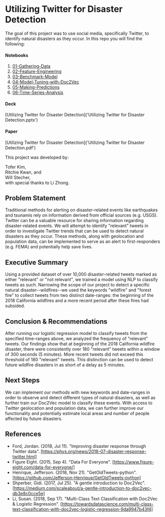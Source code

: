 # Utilizing Twitter for Disaster Detection  

The goal of this project was to use social media, specifically Twitter, to identify natural disasters as they occur. In this repo you will find the following:    

#### Notebooks
1. [01-Gathering-Data](./code/01-Gathering-Data.ipynb)
2. [02-Feature-Engineering](./code/02-Feature-Engineering.ipynb)
3. [03-Benchmark-Model](./code/03-Benchmark-Model.ipynb)
4. [04-Model-Tuning-with-Doc2Vec](./code/04-Model-Tuning.ipynb)
5. [05-Making-Predictions](./code/05-Making-Predictions.ipynb)
6. [06-Time-Series-Analysis](.code/06-Time-Series-Analysis.ipynb)

#### Deck
[Utilizing Twitter for Disaster Detection]('Utilizing Twitter for Disaster Detection.pptx')

#### Paper
[Utilizing Twitter for Disaster Detection]('Utilizing Twitter for Disaster Detection.pdf')

This project was developed by:  

Tofer Kim,  
Ritchie Kwan, and  
Will Stecher,  
with special thanks to Li Zhong.  


## Problem Statement  
Traditional methods for alerting on disaster-related events like earthquakes and tsunamis rely on information derived from official sources (e.g. USGS). Twitter can be a valuable resource for sharing information regarding disaster-related events. We will attempt to identify "relevant" tweets in order to investigate Twitter trends that can be used to detect natural disasters as they occur. These methods, along with geolocation and population data, can be implemented to serve as an alert to first-responders (e.g. FEMA) and potentially help save lives.  


## Executive Summary  
Using a provided dataset of over 10,000 disaster-related tweets marked as either "relevant" or "not relevant", we trained a model using NLP to classify tweets as such. Narrowing the scope of our project to detect a specific natural disaster--wildfires--we used the keywords "wildfire" and "forest fire" to collect tweets from two distinct date-ranges: the beginning of the 2018 California wildfires and a more recent period after these fires had subsided.  


## Conclusion & Recommendations  
After running our logistic regression model to classify tweets from the specified time-ranges above, we analyzed the frequency of "relevant" tweets. Our findings show that at beginning of the 2018 California wildfire disaster, there were consistently over 180 "relevant" tweets within a window of 300 seconds (5 minutes). More recent tweets did not exceed this threshold of 180 "relevant" tweets. This distinction can be used to detect future wildfire disasters in as short of a delay as 5 minutes.   

## Next Steps  
We can implement our methods with new keywords and date-ranges in order to observe and detect different types of natural disasters, as well as further train our Doc2Vec model to classify these events. With access to Twitter geolocation and population data, we can further improve our functionality and potentially estimate local areas and number of people affected by future disasters.  



## References  

- Ford, Jordan. (2018, Jul 11). "Improving disaster response through Twitter data". [https://phys.org/news/2018-07-disaster-response-twitter.html]
- Figure Eight. (2015, Sep 4). "Data For Everyone". [https://www.figure-eight.com/data-for-everyone/]
- Henrique, Jefferson. (2018, Nov 21). "GetOldTweets-python". [https://github.com/Jefferson-Henrique/GetOldTweets-python]
- Shperber, Gidi. (2017, Jul 25). "A gentle introduction to Doc2Vec". [https://medium.com/scaleabout/a-gentle-introduction-to-doc2vec-db3e8c0cce5e]
- Li, Susan. (2018, Sep 17). "Multi-Class Text Classification with Doc2Vec & Logistic Regression". [https://towardsdatascience.com/multi-class-text-classification-with-doc2vec-logistic-regression-9da9947b43f4]
